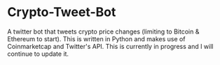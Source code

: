 # Crypto-Tweet-Bot
A twitter bot that tweets crypto price changes (limiting to Bitcoin &amp; Ethereum to start). This is written in Python and makes use of Coinmarketcap and Twitter's API. This is currently in progress and I will continue to update it.
